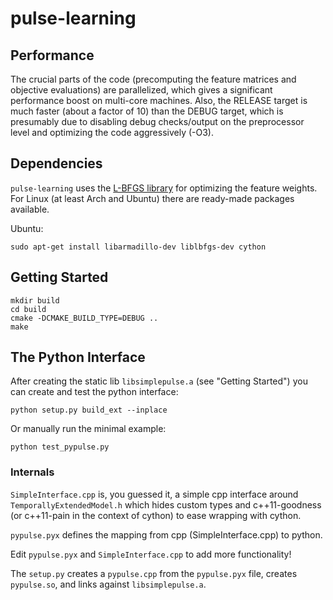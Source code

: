# pulse-learning

## Performance

The crucial parts of the code (precomputing the feature matrices and objective
evaluations) are parallelized, which gives a significant performance boost on
multi-core machines. Also, the RELEASE target is much faster (about a factor of
10) than the DEBUG target, which is presumably due to disabling debug
checks/output on the preprocessor level and optimizing the code aggressively
(-O3).

## Dependencies

`pulse-learning` uses the
[L-BFGS library](http://www.chokkan.org/software/liblbfgs/)
for optimizing the feature weights. For Linux (at least Arch and Ubuntu) there
are ready-made packages available.

Ubuntu:

    sudo apt-get install libarmadillo-dev liblbfgs-dev cython


## Getting Started

    mkdir build
    cd build
    cmake -DCMAKE_BUILD_TYPE=DEBUG ..
    make


## The Python Interface

After creating the static lib `libsimplepulse.a` (see "Getting Started") you
can create and test the python interface:

    python setup.py build_ext --inplace

Or manually run the minimal example:

    python test_pypulse.py


### Internals

`SimpleInterface.cpp` is, you guessed it, a simple cpp interface around
`TemporallyExtendedModel.h` which hides custom types and c++11-goodness
(or c++11-pain in the context of cython)
to ease wrapping with cython.

`pypulse.pyx` defines the mapping from cpp (SimpleInterface.cpp) to python.

Edit `pypulse.pyx` and `SimpleInterface.cpp` to add more functionality!

The `setup.py` creates a `pypulse.cpp` from the `pypulse.pyx` file, creates
`pypulse.so`, and links against `libsimplepulse.a`.

